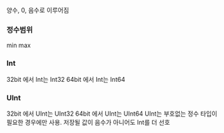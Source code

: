 양수, 0, 음수로 이루어짐

### 정수범위
min max 

### Int
32bit 에서 Int는 Int32
64bit 에서 Int는 Int64

### UInt
32bit 에서 UInt는 UInt32
64bit 에서 UInt는 UInt64
UInt는 부호없는 정수 타입이 필요한 경우에만 사용. 저장될 값이 음수가 아니어도 Int를 더 선호






